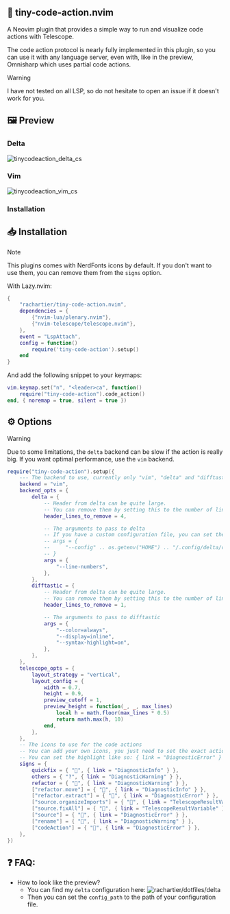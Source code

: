 ## 📇 tiny-code-action.nvim

A Neovim plugin that provides a simple way to run and visualize code actions with Telescope.

The code action protocol is nearly fully implemented in this plugin, so you can use it with any language server, even with, like in the preview, Omnisharp which uses partial code actions.

> [!WARNING]
> I have not tested on all LSP, so do not hesitate to open an issue if it doesn't work for you.

## 🖼️ Preview

### Delta

![tinycodeaction_delta_cs](https://github.com/user-attachments/assets/dd0b3598-bef2-4add-a6ed-a6c3461f7da8)

### Vim

![tinycodeaction_vim_cs](https://github.com/user-attachments/assets/96707370-4346-41a2-bc23-5abd7e57a84c)


### Installation

## 📥 Installation

> [!NOTE]
> This plugins comes with NerdFonts icons by default.
> If you don't want to use them, you can remove them from the `signs` option.

With Lazy.nvim:

```lua
{
    "rachartier/tiny-code-action.nvim",
    dependencies = {
        {"nvim-lua/plenary.nvim"},
        {"nvim-telescope/telescope.nvim"},
    },
    event = "LspAttach",
    config = function()
        require('tiny-code-action').setup()
    end
}
```

And add the following snippet to your keymaps:

```lua
vim.keymap.set("n", "<leader>ca", function()
	require("tiny-code-action").code_action()
end, { noremap = true, silent = true })
```

## ⚙️ Options

> [!WARNING]
> Due to some limitations, the `delta` backend can be slow if the action is really big.
> If you want optimal performance, use the `vim` backend.

```lua
require("tiny-code-action").setup({
	--- The backend to use, currently only "vim", "delta" and "difftastic" are supported
	backend = "vim",
	backend_opts = {
		delta = {
			-- Header from delta can be quite large.
			-- You can remove them by setting this to the number of lines to remove
			header_lines_to_remove = 4,

			-- The arguments to pass to delta
			-- If you have a custom configuration file, you can set the path to it like so:
			-- args = {
			--     "--config" .. os.getenv("HOME") .. "/.config/delta/config.yml",
			-- }
			args = {
				"--line-numbers",
			},
		},
		difftastic = {
			-- Header from delta can be quite large.
			-- You can remove them by setting this to the number of lines to remove
			header_lines_to_remove = 1,

			-- The arguments to pass to difftastic
			args = {
				"--color=always",
				"--display=inline",
				"--syntax-highlight=on",
			},
		},
	},
	telescope_opts = {
		layout_strategy = "vertical",
		layout_config = {
			width = 0.7,
			height = 0.9,
			preview_cutoff = 1,
			preview_height = function(_, _, max_lines)
				local h = math.floor(max_lines * 0.5)
				return math.max(h, 10)
			end,
		},
	},
	-- The icons to use for the code actions
	-- You can add your own icons, you just need to set the exact action's kind of the code action
	-- You can set the highlight like so: { link = "DiagnosticError" } or  like nvim_set_hl ({ fg ..., bg..., bold..., ...})
	signs = {
		quickfix = { "󰁨", { link = "DiagnosticInfo" } },
		others = { "?", { link = "DiagnosticWarning" } },
		refactor = { "", { link = "DiagnosticWarning" } },
		["refactor.move"] = { "󰪹", { link = "DiagnosticInfo" } },
		["refactor.extract"] = { "", { link = "DiagnosticError" } },
		["source.organizeImports"] = { "", { link = "TelescopeResultVariable" } },
		["source.fixAll"] = { "", { link = "TelescopeResultVariable" } },
		["source"] = { "", { link = "DiagnosticError" } },
		["rename"] = { "󰑕", { link = "DiagnosticWarning" } },
		["codeAction"] = { "", { link = "DiagnosticError" } },
	},
})
```

## ❓ FAQ:
- How to look like the preview?
	- You can find my `delta` configuration here: ![rachartier/dotfiles/delta](https://github.com/rachartier/dotfiles/tree/main/.config/delta)
    - Then you can set the `config_path` to the path of your configuration file.
